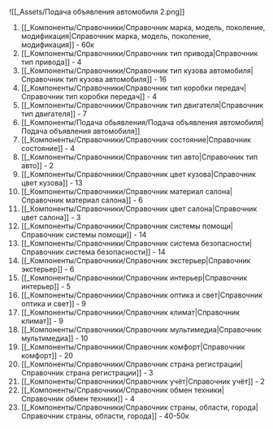 ![[_Assets/Подача объявления автомобиля 2.png]]
1. [[_Компоненты/Справочники/Справочник марка, модель, поколение, модификация|Справочник марка, модель, поколение, модификация]] - 60к
2. [[_Компоненты/Справочники/Справочник тип привода|Справочник тип привода]] - 4
3. [[_Компоненты/Справочники/Справочник тип кузова автомобиля|Справочник тип кузова автомобиля]] - 16
4. [[_Компоненты/Справочники/Справочник тип коробки передач|Справочник тип коробки передач]] - 4
5. [[_Компоненты/Справочники/Справочник тип двигателя|Справочник тип двигателя]] - 7
6. [[_Компоненты/Подача обьявления/Подача объявления автомобиля|Подача объявления автомобиля]]
7. [[_Компоненты/Справочники/Справочник состояние|Справочник состояние]] - 4
8. [[_Компоненты/Справочники/Справочник тип авто|Справочник тип авто]] - 2
9. [[_Компоненты/Справочники/Справочник цвет кузова|Справочник цвет кузова]] - 13
10. [[_Компоненты/Справочники/Справочник материал салона|Справочник материал салона]] - 6
11. [[_Компоненты/Справочники/Справочник цвет салона|Справочник цвет салона]] - 3
12. [[_Компоненты/Справочники/Справочник системы помощи|Справочник системы помощи]] - 14
13. [[_Компоненты/Справочники/Справочник система безопасности|Справочник система безопасности]] - 14
14. [[_Компоненты/Справочники/Справочник экстерьер|Справочник экстерьер]] - 6
15. [[_Компоненты/Справочники/Справочник интерьер|Справочник интерьер]] - 5
16. [[_Компоненты/Справочники/Справочник оптика и свет|Справочник оптика и свет]] - 9
17. [[_Компоненты/Справочники/Справочник климат|Справочник климат]] - 9
18. [[_Компоненты/Справочники/Справочник мультимедиа|Справочник мультимедиа]] - 10
19. [[_Компоненты/Справочники/Справочник комфорт|Справочник комфорт]] - 20
20. [[_Компоненты/Справочники/Справочник страна регистрации|Справочник страна регистрации]] - 3
21. [[_Компоненты/Справочники/Справочник учёт|Справочник учёт]] - 2
22. [[_Компоненты/Справочники/Справочник обмен техники|Справочник обмен техники]] - 4
23. [[_Компоненты/Справочники/Справочник страны, области, города|Справочник страны, области, города]] - 40-50к